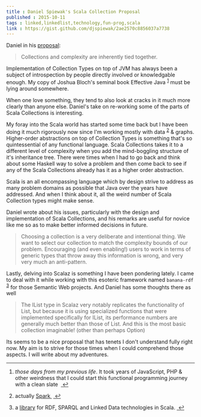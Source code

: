 ```yaml
---
title : Daniel Spiewak's Scala Collection Proposal
published : 2015-10-11
tags : linked,linkedlist,technology,fun-prog,scala
link : https://gist.github.com/djspiewak/2ae2570c8856037a7738
---
```


Daniel in his [proposal](https://gist.github.com/djspiewak/2ae2570c8856037a7738):

>Collections and complexity are inherently tied together.

Implementation of Collection Types on top of JVM has always been a subject of introspection by people directly involved or knowledgable enough. My copy of Joshua Bloch's seminal book Effective Java <sup id="fnref-1-2015-10-11"><a href="#fn-1-2015-10-11" rel="footnote">1</a></sup> must be lying around somewhere.

When one love something, they tend to also look at cracks in it much more clearly than anyone else. Daniel's take on re-working some of the parts of Scala Collections is interesting.

My foray into the Scala world has started some time back but I have been doing it much rigorously now since I'm working mostly with data <sup id="fnref-2-2015-10-11"><a href="#fn-2-2015-10-11" rel="footnote">2</a></sup> & graphs. Higher-order abstractions on top of Collection Types is something that's so quintessential of any functional language. Scala Collections takes it to a different level of complexity when you add the mind-boggling structure of it's inheritance tree. There were times when I had to go back and think about some Haskell way to solve a problem and then come back to see if any of the Scala Collections already has it as a higher order abstraction.

Scala is an all encompassing language which by design strive to address as many problem domains as possible that Java over the years have addressed. And when I think about it, all the weird number of Scala Collection types might make sense.

Daniel wrote about his issues, particularly with the design and implementation of Scala Collections, and his remarks are useful for novice like me so as to make better informed decisions in future.

>Choosing a collection is a very deliberate and intentional thing. We want to select our collection to match the complexity bounds of our problem. Encouraging (and even enabling!) users to work in terms of generic types that throw away this information is wrong, and very very much an anti-pattern.

Lastly, delving into Scalaz is something I have been pondering lately. I came to deal with it while working with this esoteric framework named `banana-rdf` <sup id="fnref-3-2015-10-11"><a href="#fn-3-2015-10-11" rel="footnote">3</a></sup> for those Semantic Web projects. And Daniel has some thoughts there as well

>The IList type in Scalaz very notably replicates the functionality of List, but because it is using specialized functions that were implemented specifically for IList, its performance numbers are generally much better than those of List. And this is the most basic collection imaginable! (other than perhaps Option)

Its seems to be a nice proposal that has tenets I don't understand fully right now. My aim is to strive for those times when I could comprehend those aspects. I will write about my adventures.

---

<div class="footnotes">
 <ol>
 <li class="footnote" id="fn-1-2015-10-11"><p><em>those days from my previous life</em>. It took years of JavaScript, PHP & other weirdness that I could start this functional programming journey with a clean slate &nbsp;<a href="#fnref-1-2015-10-11" title="return to article"> ↩</a></p>
 </li>
 <li class="footnote" id="fn-2-2015-10-11"><p>actually <a href="https://spark.apache.org">Spark </a>&nbsp;<a href="#fnref-2-2015-10-11" title="return to article"> ↩</a></p>
 </li>
 <li class="footnote" id="fn-3-2015-10-11"><p>a <a href="https://github.com/banana-rdf/banana-rdf">library</a> for RDF, SPARQL and Linked Data technologies in Scala.&nbsp;<a href="#fnref-3-2015-10-11" title="return to article"> ↩</a></p>
 </li>
 </ol>
</div>